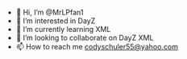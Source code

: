 - 👋 Hi, I’m @MrLPfan1
- 👀 I’m interested in DayZ
- 🌱 I’m currently learning XML
- 💞️ I’m looking to collaborate on DayZ XML
- 📫 How to reach me codyschuler55@yahoo.com

<!---
MrLPfan1/MrLPfan1 is a ✨ special ✨ repository because its `README.md` (this file) appears on your GitHub profile.
You can click the Preview link to take a look at your changes.
--->
